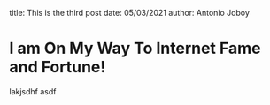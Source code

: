 title: This is the third post
date: 05/03/2021
author: Antonio Joboy

# I am On My Way To Internet Fame and Fortune!
lakjsdhf
asdf